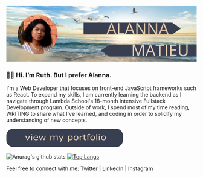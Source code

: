 ![hero-image](https://github.com/ruthmatieu/ruthmatieu/blob/master/images/hero-image.jpg)

### 👋🏾 Hi. I’m Ruth. But I prefer Alanna.

I'm a Web Developer that focuses on front-end JavaScript frameworks such as React. To expand my skills, I am currently learning the backend as I navigate through Lambda School's 18-month intensive Fullstack Development program. Outside of work, I spend most of my time reading, WRITING to share what I've learned, and coding in order to solidify my understanding of new concepts.


[![portfolio button](https://github.com/ruthmatieu/ruthmatieu/blob/master/images/portfolio-btn.png "Alanna's portfolio")](https://ruthmatieu.com)


![Anurag's github stats](https://github-readme-stats.vercel.app/api?username=ruthmatieu&layout=compact&theme=calm&hide=issues)
[![Top Langs](https://github-readme-stats.vercel.app/api/top-langs/?username=ruthmatieu&layout=compact&theme=calm)](https://github.com/anuraghazra/github-readme-stats)

Feel free to connect with me: Twitter | LinkedIn | Instagram
<!--
**ruthmatieu/ruthmatieu** is a ✨ _special_ ✨ repository because its `README.md` (this file) appears on your GitHub profile.

Here are some ideas to get you started:

- 🔭 I’m currently working on ...
- 🌱 I’m currently learning ...
- 👯 I’m looking to collaborate on ...
- 🤔 I’m looking for help with ...
- 💬 Ask me about ...
- 📫 How to reach me: ...
- 😄 Pronouns: ...
- ⚡ Fun fact: ...
-->
